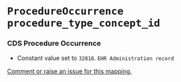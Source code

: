 # `ProcedureOccurrence` `procedure_type_concept_id`
### CDS Procedure Occurrence
* Constant value set to `32818`. `EHR Administration record`

[Comment or raise an issue for this mapping.](https://github.com/answerdigital/oxford-omop-data-mapper/issues/new?title=OMOP%20ProcedureOccurrence%20table%20procedure_type_concept_id%20field%20CDS%20Procedure%20Occurrence%20mapping)

